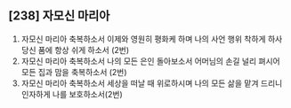 ## [238] 자모신 마리아

1) 자모신 마리아 축복하소서 이제와 영원히 평화케 하며 나의 사언 행위 착하게 하사 당신 품에 항상 쉬게 하소서 (2번)   
2) 자모신 마리아 축복하소서 나의 모든 은인 돌아보소서 어머님의 손길 널리 펴시어 모든 집과 맘을 축복하소서 (2번)  
3) 자모신 마리아 축복하소서 세상을 떠날 때 위로하시며 나의 모든 삶을 맡겨 드리니 인자하게 나를 보호하소서(2번)
